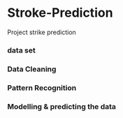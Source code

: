 # Stroke-Prediction
Project strike prediction
### data set
### Data Cleaning
### Pattern Recognition
### Modelling & predicting the data

